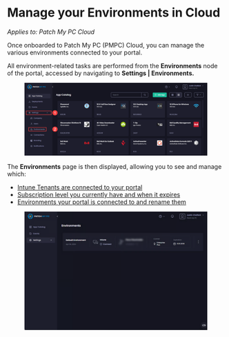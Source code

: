 # Manage your Environments in Cloud

_Applies to: Patch My PC Cloud_

Once onboarded to Patch My PC (PMPC) Cloud, you can manage the various environments  connected to your portal.

All environment-related tasks are performed from the **Environments** node of the portal, accessed by navigating to **Settings | Environments.**

<figure><img src="../../../.gitbook/assets/image (1592).png" alt="Navigating to “Settings | Environments”" width="563"><figcaption></figcaption></figure>

The **Environments** page is then displayed, allowing you to see and manage which:

* [Intune Tenants are connected to your portal](manage-cloud-intune-tenants.md)
* [Subscription level you currently have and when it expires](manage-your-cloud-license.md)
* [Environments your portal is connected to and rename them](rename-your-cloud-environment.md)

<figure><img src="../../../.gitbook/assets/image (2567).png" alt="" width="563"><figcaption></figcaption></figure>
